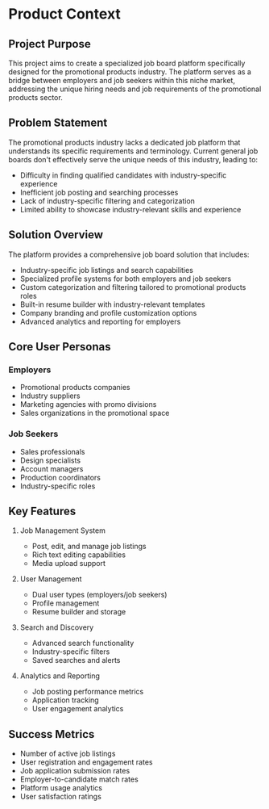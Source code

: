 # Product Context

## Project Purpose
This project aims to create a specialized job board platform specifically designed for the promotional products industry. The platform serves as a bridge between employers and job seekers within this niche market, addressing the unique hiring needs and job requirements of the promotional products sector.

## Problem Statement
The promotional products industry lacks a dedicated job platform that understands its specific requirements and terminology. Current general job boards don't effectively serve the unique needs of this industry, leading to:
- Difficulty in finding qualified candidates with industry-specific experience
- Inefficient job posting and searching processes
- Lack of industry-specific filtering and categorization
- Limited ability to showcase industry-relevant skills and experience

## Solution Overview
The platform provides a comprehensive job board solution that includes:
- Industry-specific job listings and search capabilities
- Specialized profile systems for both employers and job seekers
- Custom categorization and filtering tailored to promotional products roles
- Built-in resume builder with industry-relevant templates
- Company branding and profile customization options
- Advanced analytics and reporting for employers

## Core User Personas

### Employers
- Promotional products companies
- Industry suppliers
- Marketing agencies with promo divisions
- Sales organizations in the promotional space

### Job Seekers
- Sales professionals
- Design specialists
- Account managers
- Production coordinators
- Industry-specific roles

## Key Features
1. Job Management System
   - Post, edit, and manage job listings
   - Rich text editing capabilities
   - Media upload support

2. User Management
   - Dual user types (employers/job seekers)
   - Profile management
   - Resume builder and storage

3. Search and Discovery
   - Advanced search functionality
   - Industry-specific filters
   - Saved searches and alerts

4. Analytics and Reporting
   - Job posting performance metrics
   - Application tracking
   - User engagement analytics

## Success Metrics
- Number of active job listings
- User registration and engagement rates
- Job application submission rates
- Employer-to-candidate match rates
- Platform usage analytics
- User satisfaction ratings